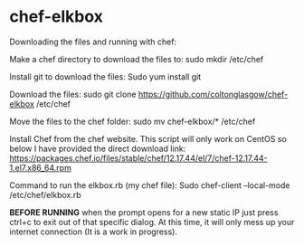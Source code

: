 # chef-elkbox
Downloading the files and running with chef:

Make a chef directory to download the files to:
  sudo mkdir /etc/chef

Install git to download the files: 
  Sudo yum install git

Download the files:
  sudo git clone https://github.com/coltonglasgow/chef-elkbox /etc/chef

Move the files to the chef folder:
  sudo mv chef-elkbox/* /etc/chef

Install Chef from the chef website. This script will only work on CentOS so below I have provided the direct download link:
  https://packages.chef.io/files/stable/chef/12.17.44/el/7/chef-12.17.44-1.el7.x86_64.rpm

Command to run the elkbox.rb (my chef file):
  Sudo chef-client –local-mode /etc/chef/elkbox.rb

**BEFORE RUNNING** when the prompt opens for a new static IP just press ctrl+c to exit out of that specific dialog. At this time, it will only mess up your internet connection (It is a work in progress). 
